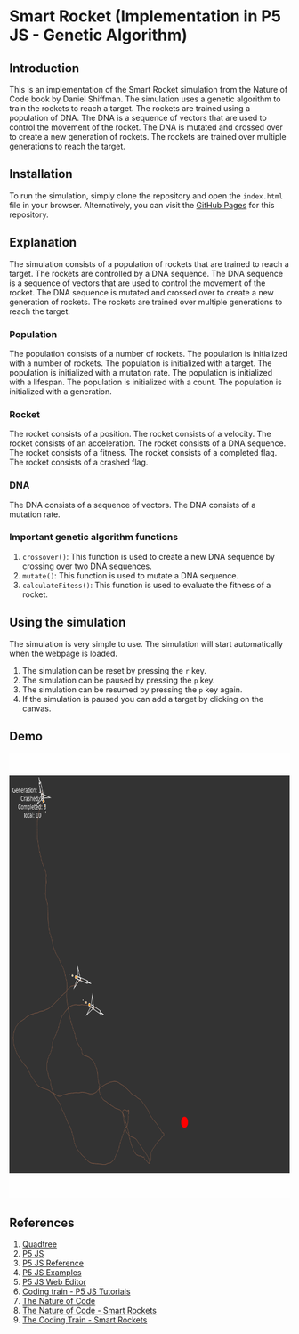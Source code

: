 # Smart Rocket (Implementation in P5 JS - Genetic Algorithm)

## Introduction

This is an implementation of the Smart Rocket simulation from the Nature of Code book by Daniel Shiffman. The simulation uses a genetic algorithm to train the rockets to reach a target. The rockets are trained using a population of DNA. The DNA is a sequence of vectors that are used to control the movement of the rocket. The DNA is mutated and crossed over to create a new generation of rockets. The rockets are trained over multiple generations to reach the target.

## Installation

To run the simulation, simply clone the repository and open the `index.html` file in your browser. Alternatively, you can visit the [GitHub Pages](https://ghostscypher.github.io/smart_rocket/src/index.html) for this repository.

## Explanation

The simulation consists of a population of rockets that are trained to reach a target. The rockets are controlled by a DNA sequence. The DNA sequence is a sequence of vectors that are used to control the movement of the rocket. The DNA sequence is mutated and crossed over to create a new generation of rockets. The rockets are trained over multiple generations to reach the target.

### Population

The population consists of a number of rockets. The population is initialized with a number of rockets. The population is initialized with a target. The population is initialized with a mutation rate. The population is initialized with a lifespan. The population is initialized with a count. The population is initialized with a generation.

### Rocket

The rocket consists of a position. The rocket consists of a velocity. The rocket consists of an acceleration. The rocket consists of a DNA sequence. The rocket consists of a fitness. The rocket consists of a completed flag. The rocket consists of a crashed flag.

### DNA

The DNA consists of a sequence of vectors. The DNA consists of a mutation rate.

### Important genetic algorithm functions

1. `crossover()`: This function is used to create a new DNA sequence by crossing over two DNA sequences.
2. `mutate()`: This function is used to mutate a DNA sequence.
3. `calculateFitess()`: This function is used to evaluate the fitness of a rocket.

## Using the simulation

The simulation is very simple to use. The simulation will start automatically when the webpage is loaded.

1. The simulation can be reset by pressing the `r` key.
2. The simulation can be paused by pressing the `p` key.
3. The simulation can be resumed by pressing the `p` key again.
4. If the simulation is paused you can add a target by clicking on the canvas.

## Demo

<img src="https://raw.githubusercontent.com/ghostscypher/smart_rocket/output/demo.gif" width="800" height="800" alt="Quadtree GIF" />

## References

1. [Quadtree](https://en.wikipedia.org/wiki/genetic_algorithm)
2. [P5 JS](https://p5js.org/)
3. [P5 JS Reference](https://p5js.org/reference/)
4. [P5 JS Examples](https://p5js.org/examples/)
5. [P5 JS Web Editor](https://editor.p5js.org/)
6. [Coding train - P5 JS Tutorials](https://www.youtube.com/user/shiffman/playlists?view=50&sort=dd&shelf_id=14)
7. [The Nature of Code](https://natureofcode.com/)
8. [The Nature of Code - Smart Rockets](https://natureofcode.com/book/chapter-9-the-evolution-of-code/)
9. [The Coding Train - Smart Rockets](https://www.youtube.com/watch?v=bGz7mv2vD6g&list=PLRqwX-V7Uu6YHt0dtyf4uiw8tKOxQLvlW&index=9)